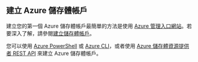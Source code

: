 ## 建立 Azure 儲存體帳戶

建立您的第一個 Azure 儲存體帳戶最簡單的方法是使用 [Azure 管理入口網站](https://manage.windowsazure.com)。若要深入了解，請參閱[建立儲存體帳戶](../articles/storage/storage-create-storage-account.md#create-a-storage-account)。

您可以使用 [Azure PowerShell](../articles/storage/storage-powershell-guide-full.md) 或 [Azure CLI](../articles/storage/storage-azure-cli.md)，或者使用 [Azure 儲存體資源提供者 REST API](https://msdn.microsoft.com/library/azure/mt163683.aspx) 來建立 Azure 儲存體帳戶。
 

<!---HONumber=July15_HO3-->
